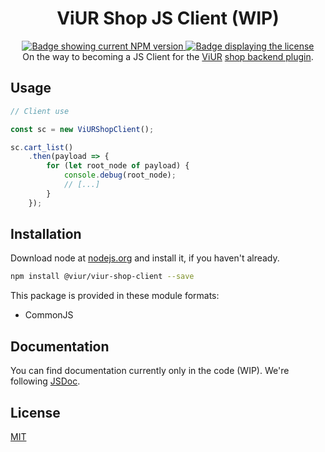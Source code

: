 <div align="center">
    <h1>ViUR Shop JS Client (WIP)</h1>
    <a href="https://www.npmjs.com/package/@viur/viur-shop-client">
        <img alt="Badge showing current NPM version" title="PyPI" src="https://img.shields.io/npm/v/@viur/viur-shop-client">
    </a>
    <a href="LICENSE">
        <img src="https://img.shields.io/github/license/viur-framework/viur-shop-client" alt="Badge displaying the license" title="License badge">
    </a>
    <br>
    On the way to becoming a JS Client for the <a href="https://www.viur.dev">ViUR</a> <a href="https://github.com/viur-framework/viur-shop">shop backend plugin</a>.
</div>

## Usage

```javascript
// Client use

const sc = new ViURShopClient();

sc.cart_list()
    .then(payload => {
        for (let root_node of payload) {
            console.debug(root_node);
            // [...]
        }
    });
```


## Installation
Download node at [nodejs.org](https://nodejs.org) and install it, if you haven't already.

```sh
npm install @viur/viur-shop-client --save
```

This package is provided in these module formats:

- CommonJS



## Documentation

You can find documentation currently only in the code (WIP).
We're following [JSDoc](https://jsdoc.app/).


## License
[MIT](LICENSE)
